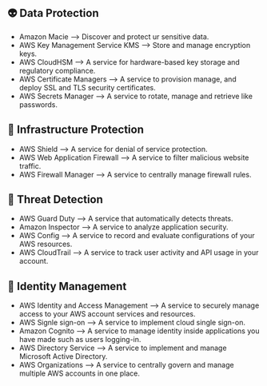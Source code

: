 ## 👽 Data Protection

- Amazon Macie --> Discover and protect ur sensitive data.
- AWS Key Management Service KMS --> Store and manage encryption keys.
- AWS CloudHSM --> A service for hardware-based key storage and regulatory compliance.
- AWS Certificate Managers --> A service to provision manage, and deploy SSL and TLS security certificates.
- AWS Secrets Manager --> A service to rotate, manage and retrieve like passwords.


## 🐣 Infrastructure Protection

- AWS Shield --> A service for denial of service protection.
- AWS Web Application Firewall --> A service to filter malicious website traffic.
- AWS Firewall Manager --> A service to centrally manage firewall rules.


## 🐞 Threat Detection

- AWS Guard Duty --> A service that automatically detects threats.
- Amazon Inspector --> A service to analyze application security.
- AWS Config --> A service to record and evaluate configurations of your AWS resources.
- AWS CloudTrail --> A service to track user activity and API usage in your account.


## 👾 Identity Management

- AWS Identity and Access Management --> A service to securely manage access to your AWS account services and resources.
- AWS Signle sign-on --> A service to implement cloud single sign-on.
- Amazon Cognito --> A service to manage identity inside applications you have made such as users logging-in.
- AWS Directory Service --> A service to implement and manage Microsoft Active Directory.
- AWS Organizations --> A service to centrally govern and manage multiple AWS accounts in one place.